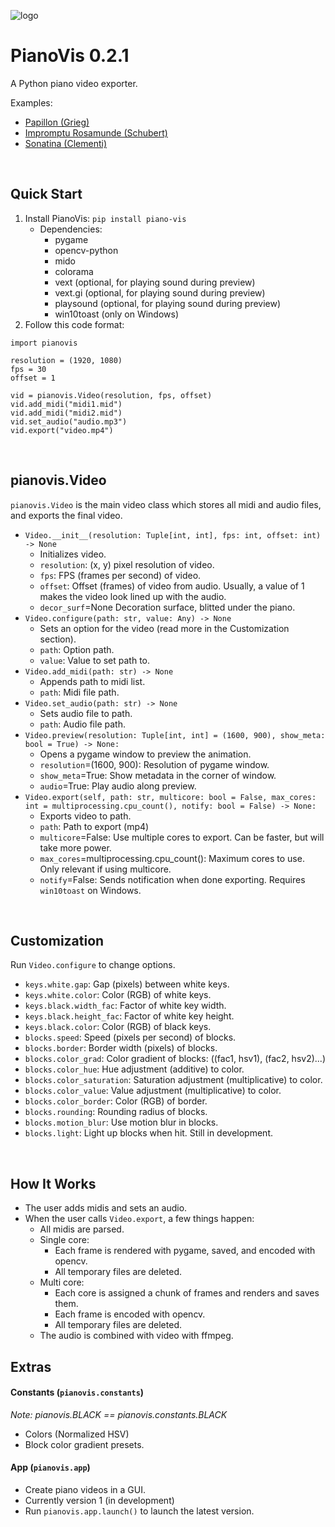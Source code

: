 ![logo](pianovis/images/logo_large.png)


# PianoVis 0.2.1

A Python piano video exporter.

Examples:
* [Papillon (Grieg)](https://www.youtube.com/watch?v=mUAQ6-2oa2w)
* [Impromptu Rosamunde (Schubert)](https://www.youtube.com/watch?v=y0lmpqP2AGY)
* [Sonatina (Clementi)](https://www.youtube.com/watch?v=kfebLsnU1qE)

<br>


## Quick Start

1. Install PianoVis: `pip install piano-vis`
    * Dependencies:
        * pygame
        * opencv-python
        * mido
        * colorama
        * vext (optional, for playing sound during preview)
        * vext.gi (optional, for playing sound during preview)
        * playsound (optional, for playing sound during preview)
        * win10toast (only on Windows)
2. Follow this code format:
```python3
import pianovis

resolution = (1920, 1080)
fps = 30
offset = 1

vid = pianovis.Video(resolution, fps, offset)
vid.add_midi("midi1.mid")
vid.add_midi("midi2.mid")
vid.set_audio("audio.mp3")
vid.export("video.mp4")
```

<br>


## pianovis.Video

`pianovis.Video` is the main video class which stores all midi and audio files, and exports the final video.
* `Video.__init__(resolution: Tuple[int, int], fps: int, offset: int) -> None`
    * Initializes video.
    * `resolution`: (x, y) pixel resolution of video.
    * `fps`: FPS (frames per second) of video.
    * `offset`: Offset (frames) of video from audio. Usually, a value of 1 makes the video look lined up with the audio.
    * `decor_surf`=None Decoration surface, blitted under the piano.
* `Video.configure(path: str, value: Any) -> None`
    * Sets an option for the video (read more in the Customization section).
    * `path`: Option path.
    * `value`: Value to set path to.
* `Video.add_midi(path: str) -> None`
    * Appends path to midi list.
    * `path`: Midi file path.
* `Video.set_audio(path: str) -> None`
    * Sets audio file to path.
    * `path`: Audio file path.
* `Video.preview(resolution: Tuple[int, int] = (1600, 900), show_meta: bool = True) -> None:`
    * Opens a pygame window to preview the animation.
    * `resolution`=(1600, 900): Resolution of pygame window.
    * `show_meta`=True: Show metadata in the corner of window.
    * `audio`=True: Play audio along preview.
* `Video.export(self, path: str, multicore: bool = False, max_cores: int = multiprocessing.cpu_count(), notify: bool = False) -> None:`
    * Exports video to path.
    * `path`: Path to export (mp4)
    * `multicore`=False: Use multiple cores to export. Can be faster, but will take more power.
    * `max_cores`=multiprocessing.cpu_count(): Maximum cores to use. Only relevant if using multicore.
    * `notify`=False: Sends notification when done exporting. Requires `win10toast` on Windows.

<br>


## Customization

Run `Video.configure` to change options.
* `keys.white.gap`: Gap (pixels) between white keys.
* `keys.white.color`: Color (RGB) of white keys.
* `keys.black.width_fac`: Factor of white key width.
* `keys.black.height_fac`: Factor of white key height.
* `keys.black.color`: Color (RGB) of black keys.
* `blocks.speed`: Speed (pixels per second) of blocks.
* `blocks.border`: Border width (pixels) of blocks.
* `blocks.color_grad`: Color gradient of blocks: ((fac1, hsv1), (fac2, hsv2)...)
* `blocks.color_hue`: Hue adjustment (additive) to color.
* `blocks.color_saturation`: Saturation adjustment (multiplicative) to color.
* `blocks.color_value`: Value adjustment (multiplicative) to color.
* `blocks.color_border`: Color (RGB) of border.
* `blocks.rounding`: Rounding radius of blocks.
* `blocks.motion_blur`: Use motion blur in blocks.
* `blocks.light`: Light up blocks when hit. Still in development.

<br>


## How It Works

* The user adds midis and sets an audio.
* When the user calls `Video.export`, a few things happen:
    * All midis are parsed.
    * Single core:
        * Each frame is rendered with pygame, saved, and encoded with opencv.
        * All temporary files are deleted.
    * Multi core:
        * Each core is assigned a chunk of frames and renders and saves them.
        * Each frame is encoded with opencv.
        * All temporary files are deleted.
    * The audio is combined with video with ffmpeg.

## Extras

#### Constants (`pianovis.constants`)
_Note: pianovis.BLACK == pianovis.constants.BLACK_
* Colors (Normalized HSV)
* Block color gradient presets.

#### App (`pianovis.app`)
* Create piano videos in a GUI.
* Currently version 1 (in development)
* Run `pianovis.app.launch()` to launch the latest version.
